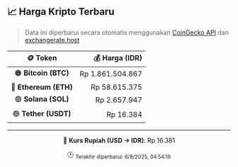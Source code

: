 

<!-- HARGA_KRIPTO -->
## 📈 Harga Kripto Terbaru

> Data ini diperbarui secara otomatis menggunakan [CoinGecko API](https://www.coingecko.com/) dan [exchangerate.host](https://exchangerate.host/)

<div align="center">

| 🪙 Token | 💰 Harga (IDR) |
|:------:|---------------:|
| 🟠 **Bitcoin (BTC)**   | Rp 1.861.504.867 |
| 🔵 **Ethereum (ETH)**  | Rp 58.615.375 |
| 🟣 **Solana (SOL)**    | Rp 2.657.947 |
| 🟢 **Tether (USDT)**   | Rp 16.384 |

---

💱 **Kurs Rupiah (USD → IDR)**: Rp 16.381

🕒 <sub>Terakhir diperbarui: 6/8/2025, 04.54.19</sub>

</div>
<!-- /HARGA_KRIPTO -->